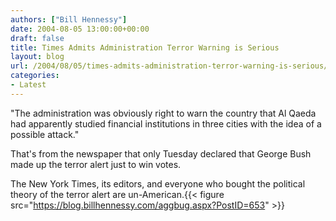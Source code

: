 ```yaml
---
authors: ["Bill Hennessy"]
date: 2004-08-05 13:00:00+00:00
draft: false
title: Times Admits Administration Terror Warning is Serious
layout: blog
url: /2004/08/05/times-admits-administration-terror-warning-is-serious/
categories:
- Latest
---
```


"The administration was obviously right to warn the country that Al Qaeda had apparently studied financial institutions in three cities with the idea of a possible attack."  
  
That's from the newspaper that only Tuesday declared that George Bush made up the terror alert just to win votes.  
  
The New York Times, its editors, and everyone who bought the political theory of the terror alert are un-American.{{< figure src="https://blog.billhennessy.com/aggbug.aspx?PostID=653" >}}

